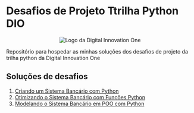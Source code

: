 # Desafios de Projeto Ttrilha Python DIO

<div align="center">
    <img src="https://hermes.digitalinnovation.one/assets/diome/logo-full.svg" alt="Logo da Digital Innovation One">
</div>

Repositório para hospedar as minhas soluções dos desafios de projeto da trilha python da Digital Innovation One

## Soluções de desafios

1. [Criando um Sistema Bancário com Python](https://github.com/flaviosmoraes/desafios-de-projeto-trilha-python-dio/tree/criando-um-sistema-bancario-com-python)
2. [Otimizando o Sistema Bancário com Funções Python](https://github.com/flaviosmoraes/desafios-de-projeto-trilha-python-dio/tree/otimizando-o-sistema-bancario-com-funcoes-python)
3. [Modelando o Sistema Bancário em POO com Python]((https://github.com/flaviosmoraes/desafios-de-projeto-trilha-python-dio/blob/modelando-o-sistema-banc%C3%A1rio-em-poo-com-python/sistema-bancario-poo.py))

